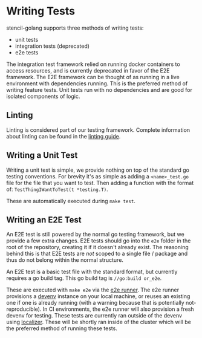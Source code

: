 # Writing Tests

stencil-golang supports three methods of writing tests:

 * unit tests
 * integration tests (deprecated)
 * e2e tests

The integration test framework relied on running docker containers to access resources, and is currently deprecated in favor of the E2E framework. The E2E framework can be thought of as running in a live environment with dependencies running. This is the preferred method of writing feature tests. Unit tests run with no dependencies and are good for isolated components of logic.

## Linting

Linting is considered part of our testing framework. Complete information about linting can be found in the [linting guide](./linting.md).

## Writing a Unit Test

Writing a unit test is simple, we provide nothing on top of the standard go testing conventions. For brevity it's as simple as adding a `<name>_test.go` file for the file that you want to test. Then adding a function with the format of: `TestThingIWantToTest(t *testing.T)`.

These are automatically executed during `make test`.

## Writing an E2E Test

An E2E test is still powered by the normal go testing framework, but we provide a few extra changes. E2E tests should go into the `e2e` folder in the root of the repository, creating it if it doesn't already exist. The reasoning behind this is that E2E tests are _not_ scoped to a single file / package and thus do not belong within the normal structure.

An E2E test is a basic test file with the standard format, but currently requires a go build tag. This go build tag is `//go:build or_e2e`.

These are executed with `make e2e` via the [e2e runner](https://github.com/getoutreach/devbase/tree/main/e2e). The e2e runner provisions a [devenv](https://github.com/getoutreach/devenv) instance on your local machine, or reuses an existing one if one is already running (with a warning because that is potentially not-reproducible). In CI environments, the e2e runner will also provision a fresh devenv for testing. These tests are currently ran outside of the devenv using [localizer](https://github.com/getoutreach/localizer). These will be shortly ran inside of the cluster which will be the preferred method of running these tests.
